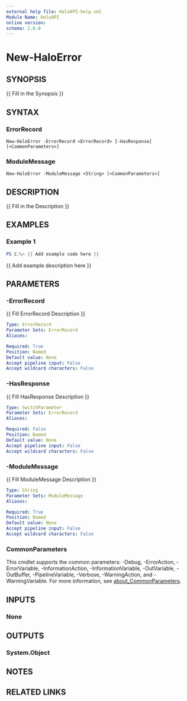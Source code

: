 ```yaml
---
external help file: HaloAPI-help.xml
Module Name: HaloAPI
online version:
schema: 2.0.0
---
```


# New-HaloError

## SYNOPSIS
{{ Fill in the Synopsis }}

## SYNTAX

### ErrorRecord
```
New-HaloError -ErrorRecord <ErrorRecord> [-HasResponse] [<CommonParameters>]
```

### ModuleMessage
```
New-HaloError -ModuleMessage <String> [<CommonParameters>]
```

## DESCRIPTION
{{ Fill in the Description }}

## EXAMPLES

### Example 1
```powershell
PS C:\> {{ Add example code here }}
```

{{ Add example description here }}

## PARAMETERS

### -ErrorRecord
{{ Fill ErrorRecord Description }}

```yaml
Type: ErrorRecord
Parameter Sets: ErrorRecord
Aliases:

Required: True
Position: Named
Default value: None
Accept pipeline input: False
Accept wildcard characters: False
```

### -HasResponse
{{ Fill HasResponse Description }}

```yaml
Type: SwitchParameter
Parameter Sets: ErrorRecord
Aliases:

Required: False
Position: Named
Default value: None
Accept pipeline input: False
Accept wildcard characters: False
```

### -ModuleMessage
{{ Fill ModuleMessage Description }}

```yaml
Type: String
Parameter Sets: ModuleMessage
Aliases:

Required: True
Position: Named
Default value: None
Accept pipeline input: False
Accept wildcard characters: False
```

### CommonParameters
This cmdlet supports the common parameters: -Debug, -ErrorAction, -ErrorVariable, -InformationAction, -InformationVariable, -OutVariable, -OutBuffer, -PipelineVariable, -Verbose, -WarningAction, and -WarningVariable. For more information, see [about_CommonParameters](http://go.microsoft.com/fwlink/?LinkID=113216).

## INPUTS

### None

## OUTPUTS

### System.Object
## NOTES

## RELATED LINKS
